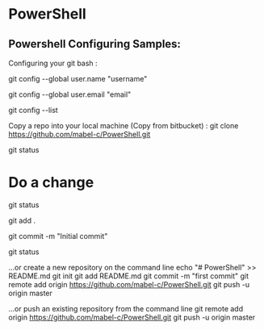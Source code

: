 # PowerShell
Powershell Configuring Samples:
--------------

Configuring your git bash :

git config --global user.name "username"

git config --global user.email "email"

git config --list

Copy a repo into your local machine (Copy from bitbucket) :
git clone https://github.com/mabel-c/PowerShell.git

git status

# Do a change

git status

git add .

git commit -m "Initial commit"

git status

…or create a new repository on the command line
echo "# PowerShell" >> README.md
git init
git add README.md
git commit -m "first commit"
git remote add origin https://github.com/mabel-c/PowerShell.git
git push -u origin master


…or push an existing repository from the command line
git remote add origin https://github.com/mabel-c/PowerShell.git
git push -u origin master
